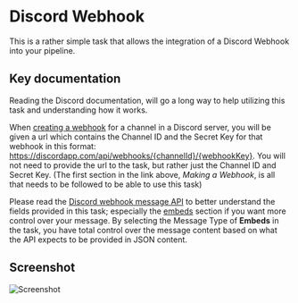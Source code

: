 # Discord Webhook

This is a rather simple task that allows the integration of a Discord Webhook into your pipeline.

## Key documentation
Reading the Discord documentation, will go a long way to help utilizing this task and understanding how it works.

When [creating a webhook](https://support.discordapp.com/hc/en-us/articles/228383668-Intro-to-Webhooks) for a channel in a Discord server, you will be given a url which contains the Channel ID and the Secret Key for that webhook in this format: https://discordapp.com/api/webhooks/{channelId}/{webhookKey}. You will not need to provide the url to the task, but rather just the Channel ID and Secret Key.
(The first section in the link above, *Making a Webhook*, is all that needs to be followed to be able to use this task)

Please read the [Discord webhook message API](https://discordapp.com/developers/docs/resources/webhook#execute-webhook) to better understand the fields provided in this task; especially the [embeds](https://discordapp.com/developers/docs/resources/channel#embed-object) section if you want more control over your message. By selecting the Message Type of **Embeds** in the task, you have total control over the message content based on what the API expects to be provided in JSON content.

## Screenshot
![Screenshot](https://user-images.githubusercontent.com/11561820/50299671-2c619c00-0450-11e9-87c2-530e65e4d3ea.png)
